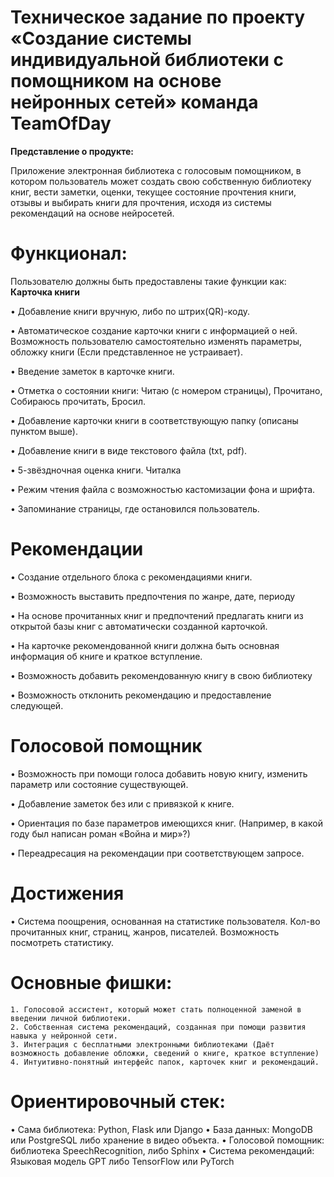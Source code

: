 # Техническое задание по проекту «Создание системы индивидуальной библиотеки с помощником на основе нейронных сетей» команда TeamOfDay

**Представление о продукте:**

Приложение электронная библиотека с голосовым помощником, в котором пользователь может создать свою собственную библиотеку книг, вести заметки, оценки, текущее состояние прочтения книги, отзывы и выбирать книги для прочтения, исходя из системы рекомендаций на основе нейросетей.

# Функционал:

Пользователю должны быть предоставлены такие функции как:
**Карточка книги**

•	Добавление книги вручную, либо по штрих(QR)-коду.

•	Автоматическое создание карточки книги с информацией о ней. Возможность пользователю самостоятельно изменять параметры, обложку книги (Если представленное не устраивает).

•	Введение заметок в карточке книги.

•	Отметка о состоянии книги: Читаю (с номером страницы), Прочитано, Собираюсь прочитать, Бросил.

•	Добавление карточки книги в соответствующую папку (описаны пунктом выше).

•	Добавление книги в виде текстового файла (txt, pdf).

•	5-звёздночная оценка книги.
Читалка

•	Режим чтения файла с возможностью кастомизации фона и шрифта. 

•	Запоминание страницы, где остановился пользователь.

# Рекомендации

•	Создание отдельного блока с рекомендациями книги.

•	Возможность выставить предпочтения по жанре, дате, периоду

•	На основе прочитанных книг и предпочтений предлагать книги из открытой базы книг с автоматически созданной карточкой.

•	На карточке рекомендованной книги должна быть основная информация об книге и краткое вступление.

•	Возможность добавить рекомендованную книгу в свою библиотеку

•	Возможность отклонить рекомендацию и предоставление следующей.
# Голосовой помощник

•	Возможность при помощи голоса добавить новую книгу, изменить параметр или состояние существующей.

•	Добавление заметок без или с привязкой к книге.

•	Ориентация по базе параметров имеющихся книг. (Например, в какой году был написан роман «Война и мир»?)

•	Переадресация на рекомендации при соответствующем запросе.

# Достижения
•	Система поощрения, основанная на статистике пользователя. Кол-во прочитанных книг, страниц, жанров, писателей. Возможность посмотреть статистику.


# Основные фишки:
	1. Голосовой ассистент, который может стать полноценной заменой в введении личной библиотеки.
	2. Собственная система рекомендаций, созданная при помощи развития навыка у нейронной сети.
	3. Интеграция с бесплатными электронными библиотеками (Даёт возможность добавление обложки, сведений о книге, краткое вступление)
	4. Интуитивно-понятный интерфейс папок, карточек книг и рекомендаций.

# Ориентировочный стек:

•	Сама библиотека: Python, Flask или Django
•	База данных: MongoDB или PostgreSQL либо хранение в видео объекта.
•	Голосовой помощник: библиотека SpeechRecognition, либо Sphinx
•	Система рекомендаций: Языковая модель GPT либо TensorFlow или PyTorch





